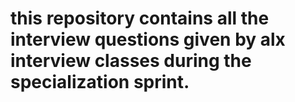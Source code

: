 # this repository contains all the interview questions given by alx interview classes during the specialization sprint.
